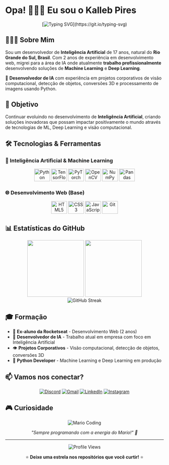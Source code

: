# Opa! 🙋🏽‍♂️ Eu sou o Kalleb Pires

<div align="center">
  
  [![Typing SVG](https://readme-typing-svg.herokuapp.com/?color=00bfbf&size=35&center=true&vCenter=true&width=1000&lines=Bem-vindo+ao+meu+perfil!+:%29;Desenvolvedor+de+Inteligência+Artificial;Apaixonado+por+tecnologias+de+IA;Construindo+o+futuro+com+código!)](https://git.io/typing-svg)
  
</div>

## 👨🏽‍💻 Sobre Mim

Sou um desenvolvedor de **Inteligência Artificial** de 17 anos, natural do **Rio Grande do Sul, Brasil**. Com 2 anos de experiência em desenvolvimento web, migrei para a área de IA onde atualmente **trabalho profissionalmente** desenvolvendo soluções de **Machine Learning** e **Deep Learning**.

🤖 **Desenvolvedor de IA** com experiência em projetos corporativos de visão computacional, detecção de objetos, conversões 3D e processamento de imagens usando Python.

## 🎯 Objetivo

Continuar evoluindo no desenvolvimento de **Inteligência Artificial**, criando soluções inovadoras que possam impactar positivamente o mundo através de tecnologias de ML, Deep Learning e visão computacional.

## 🛠️ Tecnologias & Ferramentas

### 🤖 Inteligência Artificial & Machine Learning
<div align="center">
  
  <img alt="Python" height="40" width="50" src="https://cdn.jsdelivr.net/gh/devicons/devicon@latest/icons/python/python-original.svg">
  <img alt="TensorFlow" height="40" width="50" src="https://cdn.jsdelivr.net/gh/devicons/devicon@latest/icons/tensorflow/tensorflow-original.svg">
  <img alt="PyTorch" height="40" width="50" src="https://cdn.jsdelivr.net/gh/devicons/devicon@latest/icons/pytorch/pytorch-original.svg">
  <img alt="OpenCV" height="40" width="50" src="https://cdn.jsdelivr.net/gh/devicons/devicon@latest/icons/opencv/opencv-original.svg">
  <img alt="NumPy" height="40" width="50" src="https://cdn.jsdelivr.net/gh/devicons/devicon@latest/icons/numpy/numpy-original.svg">
  <img alt="Pandas" height="40" width="50" src="https://cdn.jsdelivr.net/gh/devicons/devicon@latest/icons/pandas/pandas-original.svg">
  
</div>

### 🌐 Desenvolvimento Web (Base)
<div align="center">
  
  <img alt="HTML5" height="40" width="50" src="https://cdn.jsdelivr.net/gh/devicons/devicon@latest/icons/html5/html5-original.svg">
  <img alt="CSS3" height="40" width="50" src="https://cdn.jsdelivr.net/gh/devicons/devicon@latest/icons/css3/css3-original.svg">
  <img alt="JavaScript" height="40" width="50" src="https://cdn.jsdelivr.net/gh/devicons/devicon@latest/icons/javascript/javascript-original.svg">
  <img alt="Git" height="40" width="50" src="https://cdn.jsdelivr.net/gh/devicons/devicon@latest/icons/git/git-original.svg">
  
</div>

## 📊 Estatísticas do GitHub

<div align="center">
  <img height="180em" src="https://github-readme-stats.vercel.app/api?username=KallebPires&show_icons=true&theme=tokyonight&include_all_commits=true&count_private=true&hide_border=true"/>
  <img height="180em" src="https://github-readme-stats.vercel.app/api/top-langs/?username=KallebPires&layout=compact&langs_count=7&theme=tokyonight&hide_border=true"/>
</div>

<div align="center">
  <img src="https://github-readme-streak-stats.herokuapp.com/?user=KallebPires&theme=tokyonight&hide_border=true" alt="GitHub Streak" />
</div>

## 🎓 Formação

- 🚀 **Ex-aluno da Rocketseat** - Desenvolvimento Web (2 anos)
- 🤖 **Desenvolvedor de IA** - Trabalho atual em empresa com foco em Inteligência Artificial
- 👁️ **Projetos Corporativos** - Visão computacional, detecção de objetos, conversões 3D
- 🐍 **Python Developer** - Machine Learning e Deep Learning em produção

## 📫 Vamos nos conectar?

<div align="center">
  
  [![Discord](https://img.shields.io/badge/Discord-7289DA?style=for-the-badge&logo=discord&logoColor=white)](https://discord.gg/WTYZ3KV3zP)
  [![Gmail](https://img.shields.io/badge/Gmail-D14836?style=for-the-badge&logo=gmail&logoColor=white)](mailto:kpiresdev@gmail.com)
  [![LinkedIn](https://img.shields.io/badge/LinkedIn-0077B5?style=for-the-badge&logo=linkedin&logoColor=white)](https://www.linkedin.com/in/kalleb-pires-6ab644258)
  [![Instagram](https://img.shields.io/badge/Instagram-E4405F?style=for-the-badge&logo=instagram&logoColor=white)](https://www.instagram.com/_kallebpires/)
  
</div>

## 🎮 Curiosidade

<div align="center">
  
  ![Mario Coding](https://i.imgur.com/1ZvVkDc.gif)
  
  *"Sempre programando com a energia do Mario!" 🍄*
  
</div>

---

<div align="center">
  
  ![Profile Views](https://profile-counter.glitch.me/KallebPires/count.svg)
  
  ⭐ **Deixe uma estrela nos repositórios que você curtir!** ⭐
  
</div>
